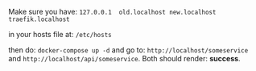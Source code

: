 Make sure you have: `127.0.0.1	old.localhost new.localhost traefik.localhost`

in your hosts file at: `/etc/hosts`

then do: `docker-compose up -d` and go to: `http://localhost/someservice` and `http://localhost/api/someservice`. Both should render: **success**.